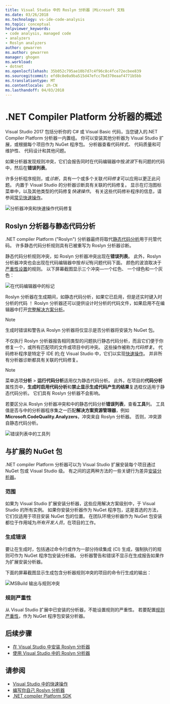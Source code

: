 ```yaml
---
title: Visual Studio 中的 Roslyn 分析器 |Microsoft 文档
ms.date: 03/26/2018
ms.technology: vs-ide-code-analysis
ms.topic: conceptual
helpviewer_keywords:
- code analysis, managed code
- analyzers
- Roslyn analyzers
author: gewarren
ms.author: gewarren
manager: ghogen
ms.workload:
- dotnet
ms.openlocfilehash: 35b052c795ae10b7d7c4f96c8c4fce72ecbee839
ms.sourcegitcommit: efd8c8e0a9ba515d47efcc7bd370eaaf4771b5bb
ms.translationtype: MT
ms.contentlocale: zh-CN
ms.lasthandoff: 04/03/2018
---
```

# <a name="overview-of-net-compiler-platform-analyzers"></a>.NET Compiler Platform 分析器的概述

Visual Studio 2017 包括分析你的 C# 或 Visual Basic 代码，当您键入的.NET Compiler Platform 分析器一内置组。 你可以安装其他分析器为 Visual Studio 扩展，或根据每个项目作为 NuGet 程序包。 分析器查看代码样式、 代码质量和可维护性、 代码设计和其他问题。

如果分析器发现规则冲突，它们会报告同时在代码编辑器中按*波浪*下有问题的代码中，然后在**错误列表**。

许多分析程序规则，或*诊断*，具有一个或多个关联*代码修复*可以应用以更正此问题。 内置于 Visual Studio 的分析器诊断具有关联的代码修复。 显示在灯泡图标菜单中，以及其他类型的代码修复*快速操作*。 有关这些代码修补程序的信息，请参阅[常见快速操作](../ide/common-quick-actions.md)。

![分析器冲突和快速操作代码修复](../code-quality/media/built-in-analyzer-code-fix.png)

## <a name="roslyn-analyzers-vs-static-code-analysis"></a>Roslyn 分析器与静态代码分析

.NET compiler Platform ("Roslyn") 分析器最终将取代[静态代码分析](../code-quality/code-analysis-for-managed-code-overview.md)用于托管代码。 许多静态代码分析规则具有已被重写为 Roslyn 分析器诊断。

静态代码分析规则冲突，如 Roslyn 分析器冲突出现在**错误列表**。 此外，Roslyn 分析器冲突也会出现在代码编辑器中按*标记*有问题代码下面。 颜色的波浪取决于[严重性设置](../code-quality/use-roslyn-analyzers.md#rule-severity)的规则。 以下屏幕截图显示三个冲突&mdash;一个红色、 一个绿色和一个灰色：

![在代码编辑器中的标记](media/diagnostics-severity-colors.png)

Roslyn 分析器在生成期间，如静态代码分析，如果它已启用，但是还实时键入时分析的代码 ！ Roslyn 分析器还可以提供设计时分析的代码文件，如果启用不在编辑器中打开[完整解决方案分析](../code-quality/how-to-enable-and-disable-full-solution-analysis-for-managed-code.md#to-toggle-full-solution-analysis)。

> [!NOTE]
> 生成时错误和警告从 Roslyn 分析器将仅显示是否分析器将安装为 NuGet 包。

不仅执行 Roslyn 分析器报告相同类型的问题执行静态代码分析，而且它们便于你修复一个，或所有匹配项的文件或项目中的冲突。 这些操作被称为*代码修复*。 代码修补程序是特定于 IDE 的;在 Visual Studio 中，它们以实现[快速操作](../ide/quick-actions.md)。 并非所有分析器诊断都具有关联的代码修复。

> [!NOTE]
> 菜单选项**分析** > **运行代码分析**适用仅为静态代码分析。 此外，在项目的**代码分析**属性页中，**生成时启用代码分析**和**禁止显示生成代码产生的结果**复选框仅适用于静态代码分析。 它们具有 Roslyn 分析器不会影响。

若要区分从 Roslyn 分析器冲突和中的静态代码分析**错误列表**，查看**工具**列。 工具值是否与中的分析器程序集之一匹配**解决方案资源管理器**，例如**Microsoft.CodeQuality.Analyzers**，冲突来自 Roslyn 分析器。 否则，冲突源自静态代码分析。

![错误列表中的工具列](media/code-analysis-tool-in-error-list.png)

## <a name="nuget-package-vs-extension"></a>与扩展的 NuGet 包

.NET compiler Platform 分析器可以为 Visual Studio 扩展安装每个项目通过 NuGet 包或 Visual Studio 级。 有之间的这两种方法的一些关键行为差异[安装分析器](../code-quality/install-roslyn-analyzers.md)。

### <a name="scope"></a>范围

如果为 Visual Studio 扩展安装分析器，这些应用解决方案级别中，于 Visual Studio 的所有实例。 如果你安装分析器作为 NuGet 程序包，这是首选的方法，它们仅适用于项目安装 NuGet 包的位置。 在团队环境分析器作为 NuGet 包安装都位于作用域为*所有开发人员*，在项目的工作。

### <a name="build-errors"></a>生成错误

要让在生成时，包括通过命令行或作为一部分持续集成 (CI) 生成，强制执行的规则可作为 NuGet 程序包安装分析器。 分析器警告和错误不显示在生成报告如果作为扩展安装分析器。

下面的屏幕截图显示生成包含分析器规则冲突的项目的命令行生成的输出：

![MSBuild 输出与规则冲突](media/command-line-build-analyzers.png)

### <a name="rule-severity"></a>规则严重性

从 Visual Studio 扩展中已安装的分析器，不能设置规则的严重性。 若要配置[规则严重性](../code-quality/use-roslyn-analyzers.md#rule-severity)，作为 NuGet 程序包安装分析器。

## <a name="next-steps"></a>后续步骤

- [在 Visual Studio 中安装 Roslyn 分析器](../code-quality/install-roslyn-analyzers.md)
- [使用 Visual Studio 中的 Roslyn 分析器](../code-quality/use-roslyn-analyzers.md)

## <a name="see-also"></a>请参阅

- [Visual Studio 中的快速操作](../ide/quick-actions.md)
- [编写你自己 Roslyn 分析器](../extensibility/getting-started-with-roslyn-analyzers.md)
- [.NET compiler Platform SDK](/dotnet/csharp/roslyn-sdk/)